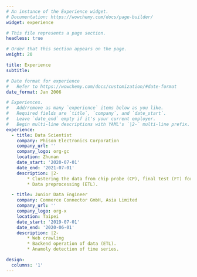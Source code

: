 ```yaml
---
# An instance of the Experience widget.
# Documentation: https://wowchemy.com/docs/page-builder/
widget: experience

# This file represents a page section.
headless: true

# Order that this section appears on the page.
weight: 20

title: Experience
subtitle:

# Date format for experience
#   Refer to https://wowchemy.com/docs/customization/#date-format
date_format: Jan 2006

# Experiences.
#   Add/remove as many `experience` items below as you like.
#   Required fields are `title`, `company`, and `date_start`.
#   Leave `date_end` empty if it's your current employer.
#   Begin multi-line descriptions with YAML's `|2-` multi-line prefix.
experience:
  - title: Data Scientist
    company: Phison Electronics Corporation
    company_url: ''
    company_logo: org-gc
    location: Zhunan
    date_start: '2020-07-01'
    date_end: '2021-07-01'
    description: |2-
        * Clustering the data from chip probe (CP), final test (FT) for improving the yield rate.
        * Data preprocessing (ETL).

  - title: Junior Data Engineer
    company: Commerce Connector GmbH, Asia Limited
    company_url: ''
    company_logo: org-x
    location: Taipei
    date_start: '2019-07-01'
    date_end: '2020-06-01'
    description: |2-
        * Web crawling
        * Backend operation of data (ETL).
        * Anamoly detection of time series.

design:
  columns: '1'
---
```

